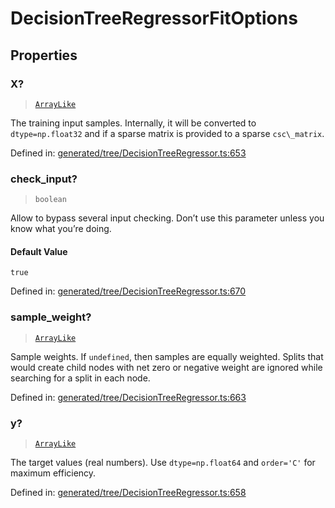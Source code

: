 # DecisionTreeRegressorFitOptions

## Properties

### X?

> [`ArrayLike`](../types/ArrayLike.md)

The training input samples. Internally, it will be converted to `dtype=np.float32` and if a sparse matrix is provided to a sparse `csc\_matrix`.

Defined in:  [generated/tree/DecisionTreeRegressor.ts:653](https://github.com/transitive-bullshit/scikit-learn-ts/blob/92ab806/packages/sklearn/src/generated/tree/DecisionTreeRegressor.ts#L653)

### check\_input?

> `boolean`

Allow to bypass several input checking. Don’t use this parameter unless you know what you’re doing.

#### Default Value

`true`

Defined in:  [generated/tree/DecisionTreeRegressor.ts:670](https://github.com/transitive-bullshit/scikit-learn-ts/blob/92ab806/packages/sklearn/src/generated/tree/DecisionTreeRegressor.ts#L670)

### sample\_weight?

> [`ArrayLike`](../types/ArrayLike.md)

Sample weights. If `undefined`, then samples are equally weighted. Splits that would create child nodes with net zero or negative weight are ignored while searching for a split in each node.

Defined in:  [generated/tree/DecisionTreeRegressor.ts:663](https://github.com/transitive-bullshit/scikit-learn-ts/blob/92ab806/packages/sklearn/src/generated/tree/DecisionTreeRegressor.ts#L663)

### y?

> [`ArrayLike`](../types/ArrayLike.md)

The target values (real numbers). Use `dtype=np.float64` and `order='C'` for maximum efficiency.

Defined in:  [generated/tree/DecisionTreeRegressor.ts:658](https://github.com/transitive-bullshit/scikit-learn-ts/blob/92ab806/packages/sklearn/src/generated/tree/DecisionTreeRegressor.ts#L658)
